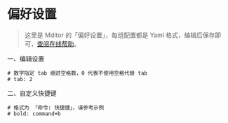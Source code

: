 # 偏好设置

> 这里是 Mditor 的「偏好设置」，每组配置都是 Yaml 格式，编辑后保存即可，[查阅在线帮助](http://mditor.com/doc/preference.html)。

一、编辑设置
```editor
# 数字指定 tab 缩进空格数，0 代表不使用空格代替 tab
# tab: 2
```

二、自定义快捷键

```shortcut
# 格式为 「命令: 快捷捷」，请参考示例
# bold: command+b
```